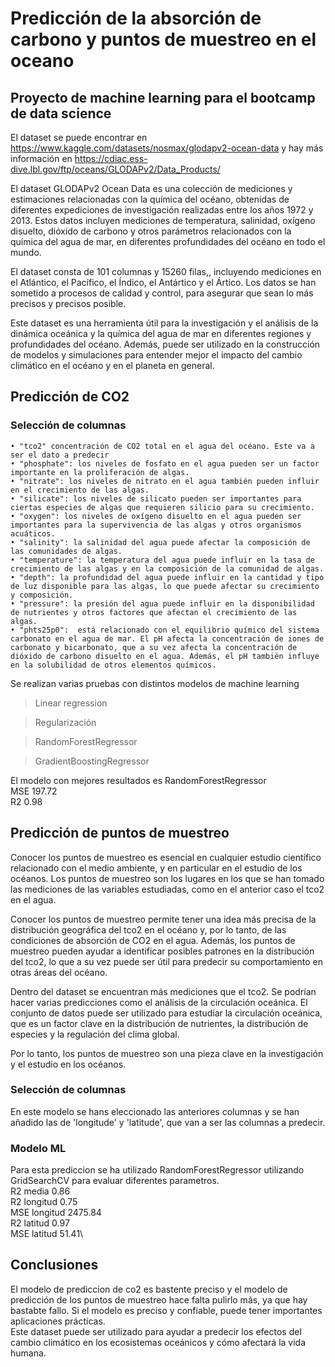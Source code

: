 # Predicción de la absorción de carbono  y puntos de muestreo en el oceano
## Proyecto de machine learning para el bootcamp de data science

El dataset se puede encontrar en https://www.kaggle.com/datasets/nosmax/glodapv2-ocean-data y hay más información en https://cdiac.ess-dive.lbl.gov/ftp/oceans/GLODAPv2/Data_Products/

El dataset GLODAPv2 Ocean Data es una colección de mediciones y estimaciones relacionadas con la química del océano, obtenidas de diferentes expediciones de investigación realizadas entre los años 1972 y 2013. Estos datos incluyen mediciones de temperatura, salinidad, oxígeno disuelto, dióxido de carbono y otros parámetros relacionados con la química del agua de mar, en diferentes profundidades del océano en todo el mundo.

El dataset consta de 101 columnas y 15260 filas,, incluyendo mediciones en el Atlántico, el Pacífico, el Índico, el Antártico y el Ártico. Los datos se han sometido a procesos de calidad y control, para asegurar que sean lo más precisos y precisos posible.

Este dataset es una herramienta útil para la investigación y el análisis de la dinámica oceánica y la química del agua de mar en diferentes regiones y profundidades del océano. Además, puede ser utilizado en la construcción de modelos y simulaciones para entender mejor el impacto del cambio climático en el océano y en el planeta en general.

## Predicción de CO2 
### Selección de columnas
    • "tco2" concentración de CO2 total en el agua del océano. Este va a ser el dato a predecir
    • "phosphate": los niveles de fosfato en el agua pueden ser un factor importante en la proliferación de algas.
    • "nitrate": los niveles de nitrato en el agua también pueden influir en el crecimiento de las algas.
    • "silicate": los niveles de silicato pueden ser importantes para ciertas especies de algas que requieren silicio para su crecimiento.
    • "oxygen": los niveles de oxígeno disuelto en el agua pueden ser importantes para la supervivencia de las algas y otros organismos acuáticos.
    • "salinity": la salinidad del agua puede afectar la composición de las comunidades de algas.
    • "temperature": la temperatura del agua puede influir en la tasa de crecimiento de las algas y en la composición de la comunidad de algas.
    • "depth": la profundidad del agua puede influir en la cantidad y tipo de luz disponible para las algas, lo que puede afectar su crecimiento y composición.
    • "pressure": la presión del agua puede influir en la disponibilidad de nutrientes y otros factores que afectan el crecimiento de las algas.
    • "phts25p0":  está relacionado con el equilibrio químico del sistema carbonato en el agua de mar. El pH afecta la concentración de iones de carbonato y bicarbonato, que a su vez afecta la concentración de dióxido de carbono disuelto en el agua. Además, el pH también influye en la solubilidad de otros elementos químicos.

Se realizan varias pruebas con distintos modelos de machine learning
> Linear regression

> Regularización

> RandomForestRegressor

> GradientBoostingRegressor

El modelo con mejores resultados es RandomForestRegressor\
MSE 197.72\
R2 0.98

## Predicción de puntos de muestreo

Conocer los puntos de muestreo es esencial en cualquier estudio científico relacionado con el medio ambiente, y en particular en el estudio de los océanos. Los puntos de muestreo son los lugares en los que se han tomado las mediciones de las variables estudiadas, como en el anterior caso el tco2 en el agua.

Conocer los puntos de muestreo permite tener una idea más precisa de la distribución geográfica del tco2 en el océano y, por lo tanto, de las condiciones de absorción de CO2 en el agua. Además, los puntos de muestreo pueden ayudar a identificar posibles patrones en la distribución del tco2, lo que a su vez puede ser útil para predecir su comportamiento en otras áreas del océano.

Dentro del dataset se encuentran más mediciones que el tco2. Se podrían hacer varias predicciones como el análisis de la circulación oceánica. El conjunto de datos puede ser utilizado para estudiar la circulación oceánica, que es un factor clave en la distribución de nutrientes, la distribución de especies y la regulación del clima global.

Por lo tanto, los puntos de muestreo son una pieza clave en la investigación y el estudio en los océanos.

### Selección de columnas
En este modelo se hans eleccionado las anteriores columnas y se han añadido las de 'longitude' y 'latitude', que van a ser las columnas a predecir.

### Modelo ML
Para esta prediccion se ha utilizado RandomForestRegressor utilizando GridSearchCV para evaluar diferentes parametros.\
R2 media 0.86\
R2 longitud 0.75\
MSE longitud 2475.84\
R2 latitud 0.97\
MSE latitud 51.41\

## Conclusiones
El modelo de prediccion de co2 es bastente preciso y el modelo de predicción de los puntos de muestreo hace falta pulirlo más, ya que hay bastabte fallo.
Si el modelo es preciso y confiable, puede tener importantes aplicaciones prácticas.  
Este dataset puede ser utilizado para ayudar a predecir los efectos del cambio climático en los ecosistemas oceánicos y cómo afectará la vida humana.
